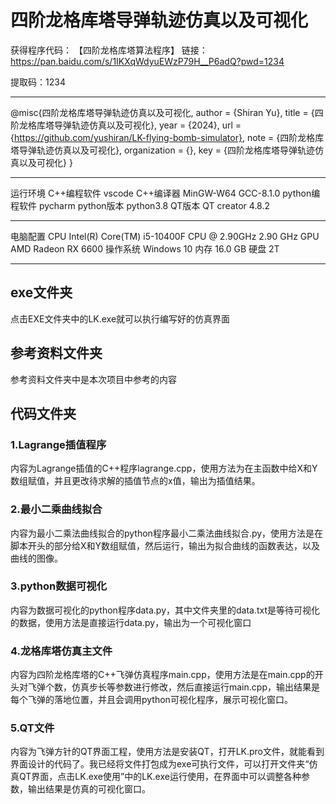 
# 四阶龙格库塔导弹轨迹仿真以及可视化
获得程序代码：
【四阶龙格库塔算法程序】
链接：https://pan.baidu.com/s/1IKXqWdyuEWzP79H__P6adQ?pwd=1234

提取码：1234
*******************************************
@misc{四阶龙格库塔导弹轨迹仿真以及可视化,
  author = {Shiran Yu},
  title = {四阶龙格库塔导弹轨迹仿真以及可视化},
  year = {2024},
  url = {https://github.com/yushiran/LK-flying-bomb-simulator},
  note = {四阶龙格库塔导弹轨迹仿真以及可视化},
  organization = {},
  key = {四阶龙格库塔导弹轨迹仿真以及可视化}
}
*******************************************
运行环境
C++编程软件             vscode
C++编译器                MinGW-W64 GCC-8.1.0
python编程软件         pycharm 
python版本                python3.8
QT版本                      QT creator 4.8.2
*******************************************
电脑配置
CPU	Intel(R) Core(TM) i5-10400F CPU @ 2.90GHz   2.90 GHz
GPU        AMD Radeon RX 6600
操作系统  Windows 10
内存	16.0 GB
硬盘         2T
*******************************************
## exe文件夹
点击EXE文件夹中的LK.exe就可以执行编写好的仿真界面
## 参考资料文件夹
参考资料文件夹中是本次项目中参考的内容


## 代码文件夹
### 1.Lagrange插值程序
内容为Lagrange插值的C++程序lagrange.cpp，使用方法为在主函数中给X和Y数组赋值，并且更改待求解的插值节点的x值，输出为插值结果。

### 2.最小二乘曲线拟合
内容为最小二乘法曲线拟合的python程序最小二乘法曲线拟合.py，使用方法是在脚本开头的部分给X和Y数组赋值，然后运行，输出为拟合曲线的函数表达，以及曲线的图像。

### 3.python数据可视化
内容为数据可视化的python程序data.py，其中文件夹里的data.txt是等待可视化的数据，使用方法是直接运行data.py，输出为一个可视化窗口

### 4.龙格库塔仿真主文件
内容为四阶龙格库塔的C++飞弹仿真程序main.cpp，使用方法是在main.cpp的开头对飞弹个数，仿真步长等参数进行修改，然后直接运行main.cpp，输出结果是每个飞弹的落地位置，并且会调用python可视化程序，展示可视化窗口。

### 5.QT文件
内容为飞弹方针的QT界面工程，使用方法是安装QT，打开LK.pro文件，就能看到界面设计的代码了。我已经将文件打包成为exe可执行文件，可以打开文件夹“仿真QT界面，点击LK.exe使用”中的LK.exe运行使用，在界面中可以调整各种参数，输出结果是仿真的可视化窗口。



